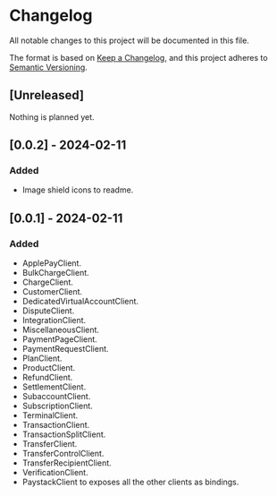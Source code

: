 # Changelog

All notable changes to this project will be documented in this file.

The format is based on [Keep a Changelog](https://keepachangelog.com/en/1.1.0/),
and this project adheres to [Semantic Versioning](https://semver.org/spec/v2.0.0.html).

## [Unreleased]

Nothing is planned yet.

## [0.0.2] - 2024-02-11

### Added

- Image shield icons to readme.

## [0.0.1] - 2024-02-11

### Added

- ApplePayClient.
- BulkChargeClient.
- ChargeClient.
- CustomerClient.
- DedicatedVirtualAccountClient.
- DisputeClient.
- IntegrationClient.
- MiscellaneousClient.
- PaymentPageClient.
- PaymentRequestClient.
- PlanClient.
- ProductClient.
- RefundClient.
- SettlementClient.
- SubaccountClient.
- SubscriptionClient.
- TerminalClient.
- TransactionClient.
- TransactionSplitClient.
- TransferClient.
- TransferControlClient.
- TransferRecipientClient.
- VerificationClient.
- PaystackClient to exposes all the other clients as bindings.
